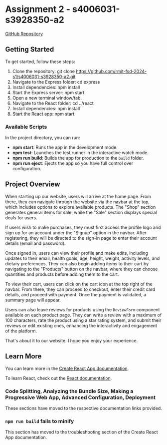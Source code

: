 # Assignment 2 - s4006031-s3928350-a2

[GitHub Repository](https://github.com/rmit-fsd-2024-s1/s4006031-s3928350-a2)

## Getting Started

To get started, follow these steps:

1. Clone the repository:
   git clone https://github.com/rmit-fsd-2024-s1/s4006031-s3928350-a2.git
2. Navigate to the Express folder:
   cd express
3. Install dependencies:
   npm install
4. Start the Express server:
   npm start
5. Open a new terminal window/tab.
6. Navigate to the React folder:
   cd ../react
7. Install dependencies:
   npm install
8. Start the React app:
   npm start

### Available Scripts

In the project directory, you can run:

- **npm start**: Runs the app in the development mode.
- **npm test**: Launches the test runner in the interactive watch mode.
- **npm run build**: Builds the app for production to the `build` folder.
- **npm run eject**: Ejects the app so you have full control over configuration.

## Project Overview

When starting up our website, users will arrive at the home page. From there, they can navigate through the website via the navbar at the top, which includes options to explore available products. The "Shop" section generates general items for sale, while the "Sale" section displays special deals for users.

If users wish to make purchases, they must first access the profile logo and sign up for an account under the "Signup" option in the navbar. After registering, they will be directed to the sign-in page to enter their account details (email and password).

Once signed in, users can view their profile and make edits, including updates to their email, health goals, age, height, weight, activity levels, and dietary preferences. They can also begin adding items to their cart by navigating to the "Products" button on the navbar, where they can choose quantities and products before adding them to the cart.

To view their cart, users can click on the cart icon at the top right of the navbar. From there, they can proceed to checkout, enter their credit card details, and proceed with payment. Once the payment is validated, a summary page will appear.

Users can also leave reviews for products using the `ReviewForm` component available on each product page. They can write a review with a maximum of 100 characters, rate the product using a star rating system, and submit their reviews or edit existing ones, enhancing the interactivity and engagement of the platform.

That's about it to our website.
I hope you enjoy your experience.

## Learn More

You can learn more in the [Create React App documentation](https://facebook.github.io/create-react-app/docs/getting-started).

To learn React, check out the [React documentation](https://reactjs.org/).

### Code Splitting, Analyzing the Bundle Size, Making a Progressive Web App, Advanced Configuration, Deployment

These sections have moved to the respective documentation links provided.

### `npm run build` fails to minify

This section has moved to the troubleshooting section of the Create React App documentation.
